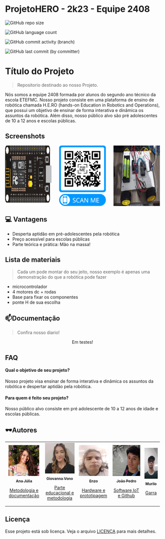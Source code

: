 # ProjetoHERO - 2k23 - Equipe 2408

![GitHub repo size](https://img.shields.io/github/repo-size/freitasj1/projeteHERO?style=for-the-badge)

![GitHub language count](https://img.shields.io/github/languages/count/freitasj1/projeteHERO?style=for-the-badge)


![GitHub commit activity (branch)](https://img.shields.io/github/commit-activity/y/freitasj1/projeteHERO?style=for-the-badge)


![GitHub last commit (by committer)](https://img.shields.io/github/last-commit/freitasj1/ProjeteHERO?style=for-the-badge)





# Título do Projeto

> Repositorio destinado ao nosso Projeto.

Nós somos a equipe 2408 formada por alunos do segundo ano técnico da escola ETEFMC. Nosso projeto consiste em uma plataforma de ensino de robótica chamada H.E.RO (hands-on Education in Robotics and Operations), que possui um objetivo de ensinar de forma interativa e dinâmica os assuntos da robótica. Além disso, nosso público alvo são pré adolescentes de 10 a 12 anos e escolas públicas.

## Screenshots


<div style="display: flex; justify-content: space-between;">
    <img src="assets/img/esp32.png" alt="Imagem 1" width="30%">
    <img src="assets/img/QRcodeSite.png" alt="Imagem 2" width="30%">
    <img src="assets/img/fotoCarro.jpeg" alt="Imagem 3" width="30%">
</div>




## 💻 Vantagens

- Desperta aptidão em pré-adolescentes pela robótica
- Preço acessível para escolas públicas
- Parte teórica e prática: Mão na massa!

## Lista de materiais

>Cada um pode montar do seu jeito, nosso exemplo é apenas uma demonstração do que a robótica pode fazer

- microcontrolador 
- 4 motores dc + rodas
- Base para fixar os componentes
- ponte H de sua escolha 




## 📫Documentação

> Confira nosso diario!
<p align='center'> Em testes!
 
  <!-- <a href="https://eteacojeorg-my.sharepoint.com/:o:/g/personal/freitas_j_edu_etefmc_com_br/EgUp486kboZGrSqPbz-lGv4BfmcwCqUDRjT4-NkH4WhdEQ?e=SHGIee">
    <img height="120em" src="assets/img/logoOneNote.png" />  
  </a>&nbsp;&nbsp; -->
</p>


## FAQ

#### Qual o objetivo de seu projeto?

Nosso projeto visa ensinar de forma interativa e  dinâmica os assuntos da robótica e despertar aptidão pela robótica.

#### Para quem é feito seu projeto?

 Nosso público alvo consiste em pré adolescente de 10 a 12 anos de idade e escolas públicas.


## 🕶️Autores

<table>
  <tr>
    <td align="center">
      <a href="#">
        <img src="assets/img/integrantes/anajuliaeditado2.png" width="100px" height="100px" alt="Ana júlia">
        <br>
        <sub><b>Ana Júlia</b></sub>
        <p>Metodologia e documentação</p>
      </a>
    </td>
    <td align="center">
      <a href="#">
        <img src="assets/img/integrantes/Gvono.jpeg" width="100px" height="100px" alt="Vono">
        <br>
        <sub><b>Giovanna Vono</b></sub>
        <p>Parte educacional e metodologia</p>
      </a>
    </td>
    <td align="center">
      <a href="#">
        <img src="assets/img/integrantes/enzo.jpeg" width="100px" height="100px" alt="Nome da Pessoa 3">
        <br>
        <sub><b>Enzo</b></sub>
        <p>Hardware e prototipagem</p>
      </a>
    </td>
    <td align="center">
      <a href="https://www.instagram.com/freitas.j1/">
        <img src="assets/img/integrantes/Joaopedro.jpeg" width="100px" height="100px" alt="Nome da Pessoa 4">
        <br>
        <sub><b>João Pedro</b></sub>
        <p>Software,IoT e Github</p>
      </a>
    </td>
    <td align="center">
      <a href="#">
        <img src="assets/img/integrantes/murilo.jpeg" width="100px" height="100px" alt="Nome da Pessoa 5">
        <br>
        <sub><b>Murilo</b></sub>
        <p>Garra</p>
      </a>
    </td>
  </tr>
</table>



## Licença

Esse projeto está sob licença. Veja o arquivo [LICENÇA](https://github.com/freitasj1/ProjeteHERO/blob/main/LICENSE) para mais detalhes.